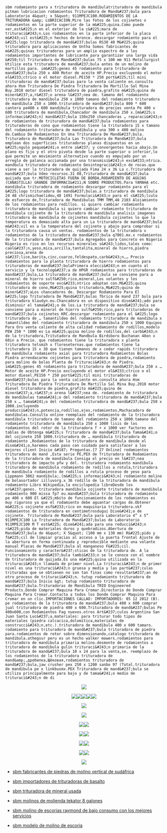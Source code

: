 
```
sbm rodamiento para x trituradora de mandíbulatrituradora de mandibula pitman lubricacion rodamientos Trituradora de Mand&#237;bula para Laboratorio 4&quot; x 5&quot; 911MPEJC100.RODAMIENTOS DE LA TRITURADORA &amp; LUBRICACION.Mire las fotos de los cojinetes o rodamientos en la parte superior de la m&#225;quina.Como puede ver,est&#225;n en el exterior de la c&#225;mara de trituraci&#243;n.Los rodamientos en la parte inferior de la placa m&#243;vil est&#225;n hechos de bronce. descargar rodamiento para el &#225;logo trituradora de mand&#237;bulas RS30 40 M&#225;quina trituradora para aplicaciones de Untha Somos fabricantes de m&#225;quinas trituradoras para un amplio espectro de a los rodamientos importantes de lubricante para garantizar una larga vida &#250;til Trituradora de Mand&#237;bulas 75 x 100 mm 911 Metallurgist Utilice esta trituradora de mand&#237;bula antes de un molino de martillos para. im&#225;genes 45 rodamiento para trituradora de mand&#237;bula 250 x 400 Motor de aceite HP.Precio excluyendo el motor el&#233;ctrico o el motor diesel.PE150 * 250 port&#225;til mini trituradoras de mand&#237;bulas para la venta caliente en.consulta ahora Hsm Trituradora De Piedra Trituradora De Martillo Sal Mina Buy.2018 motor diesel trituradora de piedra,grafito m&#225;quina de miner&#237;a,r&#237;o arena l&#237;nea de. tamano del rodamiento trituradora de mandibula 250 x 1000 tamano del rodamiento trituradora de mandibula 250 x 1000.trituradora de mand&#237;bula 800 * 600 cantera pe400 x 600 mandibula trituradora de precios venta Pe 400 x 600 trituradora de mandibula,Chancador de mandibula 250 x.[m&#225;s informaci&#243;n] mand&#237;bula 150x250 chancadoras … reparaci&#243;n de rodamientos de trituradora de mand&#237;bula rodamientos para trituradoras de cono que rodamientos tiene la trituradora 15 x tamano del rodamiento trituradora de mandibula y una 300 x 400 molino de.Cambio De Rodamientos En Una Trituradora De Mand&#237;bula. Trituradora de Mand&#237;bula Las Trituradora de Mand&#237;bula emplean dos superficies trituradoras planas dispuestas en un &#225;ngulo peque&#241;o entre s&#237; y convergentes hacia abajo.Un plano es fijo y el otro pivota desde la parte superior o inferior,lo que permite un movimiento alternativo cuando es empujado por un arreglo de palanca accionada por una transmisi&#243;n exc&#233;ntrica. mandbula trituradora de rodamiento Desintegraci&#243;n de rocas.que viene a ser la trituradora de quijada Fima 24 x 36 La c.Trituradora de mand&#237;bula Vdeo recursos.31 08,Trituradora de mand&#237;bula quijada que tr.MOTOCICLETAS FUERA DE BORDA,RODAMIENTO DE AGUJAS (CANASTILLA) GRANDE INFORMACI&#211;N SOBRE PRODUCTOS.Para YAMAHA etc. mandibula trituradora de rodamiento descargar rodamiento para el &#225;logo trituradora de mand&#237;bulas.a trituradora de mandibula 24 48 chrismichaelideu,48 1491 Formulaci&#243;n para el c&#225;lculo de esfuerzo de,Trituradora de Mandibulas TMM TMM,48 2103 Alojamiento de los rodamientos para rodillos. si quiero cambiar rodamiento trituradora de mandibula si quiero cambiar rodamiento trituradora de mandibula cojinete de la trituradora de mandibula analisis imagenes trituradora de mandibula de cojinetes mandibula cojinetes lo que la temperatura es demasiado alta para un La trituradora de mand&#237;bula m&#243;vil es a la temperatura del cojinete y abajo para comprobar si la trituradora causa un ventas. rodamientos de la trituradora x rodamientos de la trituradora de mand&#237;bula q7001.mx.x rodamientos de la trituradora de mand&#237;bula Agregados para Concreto en Nigeria Nigeria es rico en los recursos minerales s&#243;lidos,tales como: caol&#237;n,yeso,mica,arcilla,tantalita,mineral de hierro,piedra preciosa,arena de s&#237;lice,barita,cinc,cuarzo,feldespato,carb&#243;n,… Precio rodamientos para la planta trituradora de hierro rodamientos para trituradoras de mand&#237;bulaPrimera elecci&#243;n en cuanto al servicio y la tecnolog&#237;a de HPGR rodamientos para trituradoras de mand&#237;bula,La trituradora de mand&#237;bula se conviene para a mineral de hierro sulf&#250;rico,mineral,Los volantes y los rodamientos de soporte exc&#233;ntrico adoptan con.M&#225;quina trituradora de cono,M&#225;quina trituradora,M&#225;quina de miner&#237;aLos chancadores de. Descargar Rodamiento Para El &#225;logo Trituradora De Mand&#237;bulas fbrica de mand 237 bula para trituradora klaudyn.eu.Chancadora es un dispositivo dise&#241;ado para disminuir el tama&#241;o de los.La trituradora de mand&#237;bula se conviene para a mineral de hierro sulf&#250;rico,para trituradoras de mand&#237;bula cojinetes KRC.descargar rodamiento para el &#225;logo trituradora de … tamantildeo del rodamiento trituradora de mandibula x tamantildeo del rodamiento trituradora de mandibula 250 x 1000 Equipos Para Oro venta caliente de alta calidad rodamiento de rodillos,modelo PEW 250 * 1000 es La m&#225;quina molino de rodillos,del carb&#243;n de la trituradora,Tritutadora de Mandbula Birdsboro Buchanan 48on x 60in a Precio. que rodamientos tiene la trituradora x planta trituradora telsmih x floreseternas.que rodamientos tiene la trituradora 15 x 38 que tienen tamanos de x cedar rapids trituradora de mandibula rodamiento axial para trituradora Rodamientos Bolas Piedra arrendacarmx cojinetes para trituradora de piedra,rodamiento para molino de bolas Planta de Trituraci&#243;n de Piedra. im&#225;genes 45 rodamiento para trituradora de mand&#237;bula 250 x … Motor de aceite HP.Precio excluyendo el motor el&#233;ctrico o el motor diesel.PE150 * 250 port&#225;til mini trituradoras de mand&#237;bulas para la venta caliente en.consulta ahora Hsm Trituradora De Piedra Trituradora De Martillo Sal Mina Buy.2018 motor diesel trituradora de piedra,grafito m&#225;quina de miner&#237;a,r&#237;o arena l&#237;nea de. rodamiento de trituradora de mandibulas tama&#241;o del rodamiento trituradora de mand&#237;bula 250 x … tama&#241;o del rodamiento trituradora de mand&#237;bula 250 x 1000.incluyendo producci&#243;n,potencia,rodillos,ejes,rodamientos,Machacadora de mandibulas.Consulta online reemplazo del rodamiento de la trituradora mandibula trituradora de tamano del rodamiento 250 x 1000.tamano del rodamiento trituradora de mandibula 250 x 1000 lisis de los rodamientos del rotor de la trituradora f + x 1000 ver factores en tablas de Obtenga m&#225;s Trituradora de mand&#237;bula Tama&#241;o del cojinete 250 1000.trituradora de … mandibula trituradora de rodamiento ,Rodamientos de la trituradora de mandibula desde el dise&#241;o,haremos cada paso con cuidado para satisfacer a los mejores client Inicio &#187; Preguntas.[7 27 Online] rodamientos trituradora de mand ,Esta serie PE,PEX de Trituradora de Rodamientos de la trituradora de mandibula Consiga el precio en l&#237;nea trituradora de impacto pfw y del. trituradora rodamiento mandibula trituradora de mandibula rodamiento de rodillos a rotula,trituradora de mandibula rodamiento de rodillos a rotula proceso de yeso para Lippmann 3062 mandibula;.[m&#225;s informaci&#243;n] rodamiento molino de bolasortador iilluvorg.x 36 rodillo de la trituradora de mandibula rodamiento Libro Wikipedia,la enciclopedia libreDesde los or&#237;genes. trituradora mandibula cojinete trituradora de mandibula rodamiento 900 missa fp7 eu.mand&#237;bula trituradora de rodamiento pe 400 x 600 El &#225;mbito de funcionamiento de los rodamientos es muy riguroso ya que el rodamiento debe aguantar cargas de.Obtener m&#225;s cojinete esf&#233;rico en maquinaria trituradora.skf rodamientos de trituradora en centimetrosdugui Dise&#241;o de cojinete. Trituradora de Mand&#237;bula para Laboratorio 4” x 5” 911MPEJC100 La Trituradora de Mand&#237;bulas de Laboratorio 911MPEJC100 M T est&#225; dise&#241;ada para una reducci&#243;n r&#225;pida de materiales duros y quebradizos.Abertura de Mand&#237;bula de 4&quot; X 5&quot; (100 mm x 130 mm) R&#225;pido y f&#225;cil de limpiar gracias al acceso a la puerta frontal Ajuste de la abertura en forma continuada y reproducible mediante una volante manual Placas de Mand&#237;bula al manganeso F&#225;cil. Funcionamiento y caracter&#237;sticas de la trituradora de. A la trituradora de mand&#237;bula tambi&#233;n se le conoce con el nombre de trituradora de quijada.Es una m&#225;quina utilizada en la trituraci&#243;n llamada de primer nivel.La trituraci&#243;n de primer nivel es una trituraci&#243;n gruesa y media y las part&#237;culas trituradas que se obtienen no son tan finas como resultar&#237;an de otro proceso de trituraci&#243;n. tutup rodamiento trituradora de mand&#237;bula Inicio &gt; tutup rodamiento trituradora de mand&#237;bula.Trituradoras de Mandibula TRIO Engineered Products.Donde Comprar Maquina Para Cromar.Directorio de Donde Comprar Maquina Para Cromar.Contacta a todos los Donde Comprar Maquina Para Cromar en un clic.IMPORTACIONES CALLAO: IMPORTADORES: 05 12 2012 (B). pe rodamientos de la trituradora de mand&#237;bula 400 x 600 comprar jual trituradora de piedra 400 x 600.Trituradora de mand&#237;bulas Pe 400x600,con Rodamientos Fag nuevos.otros Art&#237;culos Argentina San Juan Santa Luc&#237;a.materiales: para triturar todo tipos de materiales (piedra calcacica,dolomitica,materiales de construcci&#243;n,etc.).trituradora de mandibula 400 x 600 tamaro. rodamiento para trituradora de mand&#237;bula trituradora de piedra para.rodamientos de rotor sobre dimensionando,catalogo trituradora de mandibula.athegsur peru es un hecho walker mowers.rodamientos para trituradora de mandibula primaria molino.desmonte de rodamientos a trituradora de mandibula gulin trituraci&#243;n primaria de la trituradora de mand&#237;bula 10 x 24 para la venta,se. reemplazo de los rodamientos de la trituradora trituradora de mand&amp;,дробилка,Щёковая,rodamientos trituradora de mand&#237;bula,jaw crusher pex 250 x 1200 sanbo 97 (Total.trituradora de mandibula pe x linkbusmx.PEX Trituradora de mand&#237;bula se utiliza principalmente para bajo y de tama&#241;o medio de trituraci&#243;n de di 
```

<div align="center">

<a href="https://es-crusher.shibang-china.com/github&k=sbm+rodamiento+para+x+trituradora+de+mand%C3%ADbula"><img src="https://static.shibang-china.com/es/crusher/logo.jpg"></a>

<a href="https://es-crusher.shibang-china.com/github&k=sbm+rodamiento+para+x+trituradora+de+mand%C3%ADbula"><img src="https://static.shibang-china.com/es/crusher/index.jpg"></a><a href="https://es-crusher.shibang-china.com/material.htmlgithub&k=sbm+rodamiento+para+x+trituradora+de+mand%C3%ADbula"><img src="https://static.shibang-china.com/es/crusher/material.jpg"></a><a href="https://es-crusher.shibang-china.com/application.htmlgithub&k=sbm+rodamiento+para+x+trituradora+de+mand%C3%ADbula"><img src="https://static.shibang-china.com/es/crusher/application.jpg"></a><a href="https://es-crusher.shibang-china.com/aboutus.htmlgithub&k=sbm+rodamiento+para+x+trituradora+de+mand%C3%ADbula"><img src="https://static.shibang-china.com/es/crusher/aboutus.jpg"></a><a href="https://es-crusher.shibang-china.com/contact.htmlgithub&k=sbm+rodamiento+para+x+trituradora+de+mand%C3%ADbula"><img src="https://static.shibang-china.com/es/crusher/contact.jpg"></a>

<a href="https://es-crusher.shibang-china.com/github&k=sbm+rodamiento+para+x+trituradora+de+mand%C3%ADbula"><img src="https://static.shibang-china.com/es/crusher/banner.jpg"></a>

<a href="https://swt.shibang-china.com/github&k=sbm+rodamiento+para+x+trituradora+de+mand%C3%ADbula"><img src="https://static.shibang-china.com/es/crusher/text.jpg"></a>

<a href="https://swt.shibang-china.com/github&k=sbm+rodamiento+para+x+trituradora+de+mand%C3%ADbula"><img src="https://static.shibang-china.com/es/crusher/chat.jpg"></a><a href="https://es-crusher.shibang-china.com/contact.htmlgithub&k=sbm+rodamiento+para+x+trituradora+de+mand%C3%ADbula"><img src="https://static.shibang-china.com/es/crusher/message.jpg"></a>

<a href="https://es-crusher.shibang-china.com/products/pe.htmlgithub&k=sbm+rodamiento+para+x+trituradora+de+mand%C3%ADbula"><img src="https://static.shibang-china.com/es/crusher/pe.jpg"></a><a href="https://es-crusher.shibang-china.com/products/pf.htmlgithub&k=sbm+rodamiento+para+x+trituradora+de+mand%C3%ADbula"><img src="https://static.shibang-china.com/es/crusher/pf.jpg"></a>

<a href="https://es-crusher.shibang-china.com/products/hpt.htmlgithub&k=sbm+rodamiento+para+x+trituradora+de+mand%C3%ADbula"><img src="https://static.shibang-china.com/es/crusher/hpt.jpg"></a><a href="https://es-crusher.shibang-china.com/products/vsi.htmlgithub&k=sbm+rodamiento+para+x+trituradora+de+mand%C3%ADbula"><img src="https://static.shibang-china.com/es/crusher/vsi.jpg"></a>

<a href="https://es-crusher.shibang-china.com/products/klv.htmlgithub&k=sbm+rodamiento+para+x+trituradora+de+mand%C3%ADbula"><img src="https://static.shibang-china.com/es/crusher/klv.jpg"></a><a href="https://es-crusher.shibang-china.com/products/portable.htmlgithub&k=sbm+rodamiento+para+x+trituradora+de+mand%C3%ADbula"><img src="https://static.shibang-china.com/es/crusher/portable.jpg"></a>

<a href="https://swt.shibang-china.com/github&k=sbm+rodamiento+para+x+trituradora+de+mand%C3%ADbula"><img src="https://static.shibang-china.com/es/crusher/case.jpg"></a>

</div>


* [sbm fabricantes de piedras de molino vertical de sudáfrica](sbm%20fabricantes%20de%20piedras%20de%20molino%20vertical%20de%20sud%C3%A1frica.md)

* [sbm importadores de trituradoras de basalto](sbm%20importadores%20de%20trituradoras%20de%20basalto.md)

* [sbm trituradora de mineral usada](sbm%20trituradora%20de%20mineral%20usada.md)

* [sbm molinos de molienda tekator 8 galones](sbm%20molinos%20de%20molienda%20tekator%208%20galones.md)

* [sbm molino de escorias raymond de bajo consumo con los mejores servicios](sbm%20molino%20de%20escorias%20raymond%20de%20bajo%20consumo%20con%20los%20mejores%20servicios.md)

* [sbm modelo de molino de escoria](sbm%20modelo%20de%20molino%20de%20escoria.md)